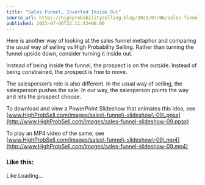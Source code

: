 ```yaml
---
title: "Sales Funnel… Inverted Inside Out"
source_url: https://highprobabilityselling.blog/2023/07/06/sales-funnel-inverted-inside-out
published: 2023-07-06T22:11:43+00:00
---
```

Here is another way of looking at the sales funnel metaphor and comparing the usual way of selling vs High Probability Selling. Rather than turning the funnel upside down, consider turning it inside out. 


Instead of being inside the funnel, the prospect is on the outside. Instead of being constrained, the prospect is free to move. 


The salesperson’s role is also different. In the usual way of selling, the salesperson pushes the sale. In our way, the salesperson points the way and lets the prospect choose. 



To download and view a PowerPoint Slideshow that animates this idea, see [www.HighProbSell.com/images/sales\-funnel\-slideshow\-09\.ppsx](http://www.HighProbSell.com/images/sales-funnel-slideshow-09.ppsx)


To play an MP4 video of the same, see [www.HighProbSell.com/images/sales\-funnel\-slideshow\-09\.mp4](http://www.HighProbSell.com/images/sales-funnel-slideshow-09.mp4)


### Like this:

Like Loading...
